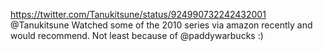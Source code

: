 https://twitter.com/Tanukitsune/status/924990732242432001 @Tanukitsune Watched some of the 2010 series via amazon recently and would recommend. Not least because of @paddywarbucks :)